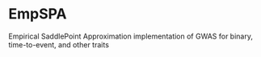 # EmpSPA
Empirical SaddlePoint Approximation implementation of GWAS for binary, time-to-event, and other traits
